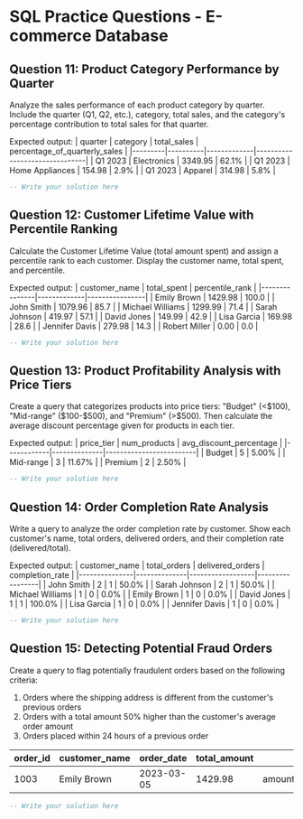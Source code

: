 # SQL Practice Questions - E-commerce Database

## Question 11: Product Category Performance by Quarter
Analyze the sales performance of each product category by quarter. Include the quarter (Q1, Q2, etc.), category, total sales, and the category's percentage contribution to total sales for that quarter.

Expected output:
| quarter | category | total_sales | percentage_of_quarterly_sales |
|---------|----------|-------------|-------------------------------|
| Q1 2023 | Electronics | 3349.95 | 62.1% |
| Q1 2023 | Home Appliances | 154.98 | 2.9% |
| Q1 2023 | Apparel | 314.98 | 5.8% |

```sql
-- Write your solution here
```

## Question 12: Customer Lifetime Value with Percentile Ranking
Calculate the Customer Lifetime Value (total amount spent) and assign a percentile rank to each customer. Display the customer name, total spent, and percentile.

Expected output:
| customer_name | total_spent | percentile_rank |
|---------------|-------------|----------------|
| Emily Brown | 1429.98 | 100.0 |
| John Smith | 1079.96 | 85.7 |
| Michael Williams | 1299.99 | 71.4 |
| Sarah Johnson | 419.97 | 57.1 |
| David Jones | 149.99 | 42.9 |
| Lisa Garcia | 169.98 | 28.6 |
| Jennifer Davis | 279.98 | 14.3 |
| Robert Miller | 0.00 | 0.0 |

```sql
-- Write your solution here
```

## Question 13: Product Profitability Analysis with Price Tiers
Create a query that categorizes products into price tiers: "Budget" (<$100), "Mid-range" ($100-$500), and "Premium" (>$500). Then calculate the average discount percentage given for products in each tier.

Expected output:
| price_tier | num_products | avg_discount_percentage |
|------------|--------------|-------------------------|
| Budget | 5 | 5.00% |
| Mid-range | 3 | 11.67% |
| Premium | 2 | 2.50% |

```sql
-- Write your solution here
```

## Question 14: Order Completion Rate Analysis
Write a query to analyze the order completion rate by customer. Show each customer's name, total orders, delivered orders, and their completion rate (delivered/total).

Expected output:
| customer_name | total_orders | delivered_orders | completion_rate |
|---------------|--------------|------------------|-----------------|
| John Smith | 2 | 1 | 50.0% |
| Sarah Johnson | 2 | 1 | 50.0% |
| Michael Williams | 1 | 0 | 0.0% |
| Emily Brown | 1 | 0 | 0.0% |
| David Jones | 1 | 1 | 100.0% |
| Lisa Garcia | 1 | 0 | 0.0% |
| Jennifer Davis | 1 | 0 | 0.0% |

```sql
-- Write your solution here
```

## Question 15: Detecting Potential Fraud Orders
Create a query to flag potentially fraudulent orders based on the following criteria:
1. Orders where the shipping address is different from the customer's previous orders
2. Orders with a total amount 50% higher than the customer's average order amount
3. Orders placed within 24 hours of a previous order

| order_id | customer_name | order_date | total_amount | flag_reason |
|----------|---------------|------------|--------------|-------------|
| 1003 | Emily Brown | 2023-03-05 | 1429.98 | amount_50_percent_above_avg |

```sql
-- Write your solution here
```